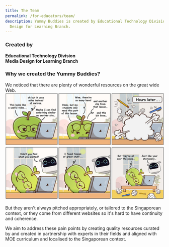 ```yaml
---
title: The Team
permalink: /for-educators/team/
description: Yummy Buddies is created by Educational Technology Division - Media
  Design for Learning Branch.
---
```

### Created by
**Educational Technology Division<br>
Media Design for Learning Branch**<br>

### Why we created the Yummy Buddies?
We noticed that there are plenty of wonderful resources on the great wide Web. 
![the problem](/images/Comics/Website/educator_overview.jpg)

But they aren't always pitched appropriately, or tailored to the Singaporean context, or they come from different websites so it's hard to have continuity and coherence.

We aim to address these pain points by creating quality resources curated by and created in partnership with experts in their fields and aligned with MOE curriculum and localised to the Singaporean context.